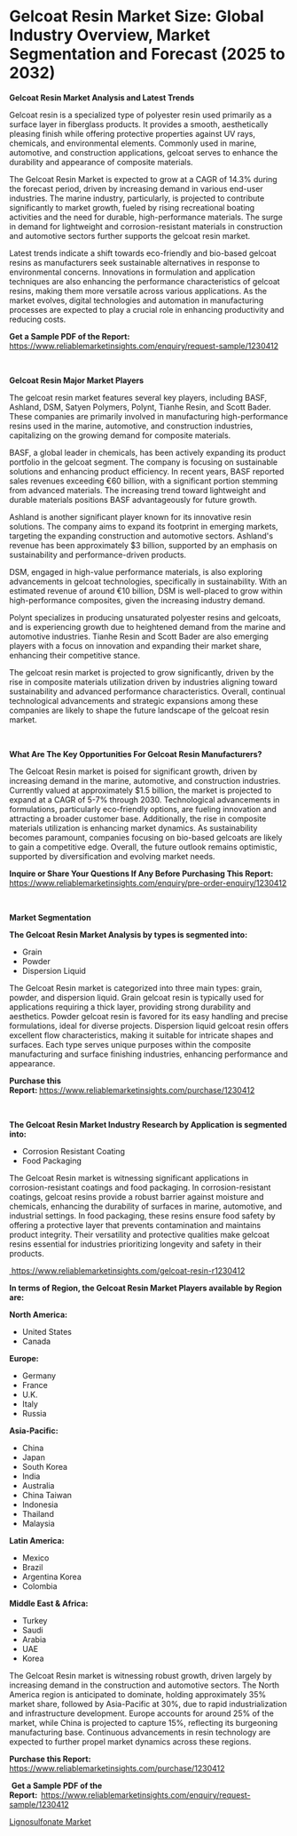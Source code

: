 <p><h1>Gelcoat Resin Market Size: Global Industry Overview, Market Segmentation and Forecast (2025 to 2032)</h1></p><p><strong>Gelcoat Resin Market Analysis and Latest Trends</strong></p>
<p><p>Gelcoat resin is a specialized type of polyester resin used primarily as a surface layer in fiberglass products. It provides a smooth, aesthetically pleasing finish while offering protective properties against UV rays, chemicals, and environmental elements. Commonly used in marine, automotive, and construction applications, gelcoat serves to enhance the durability and appearance of composite materials.</p><p>The Gelcoat Resin Market is expected to grow at a CAGR of 14.3% during the forecast period, driven by increasing demand in various end-user industries. The marine industry, particularly, is projected to contribute significantly to market growth, fueled by rising recreational boating activities and the need for durable, high-performance materials. The surge in demand for lightweight and corrosion-resistant materials in construction and automotive sectors further supports the gelcoat resin market.</p><p>Latest trends indicate a shift towards eco-friendly and bio-based gelcoat resins as manufacturers seek sustainable alternatives in response to environmental concerns. Innovations in formulation and application techniques are also enhancing the performance characteristics of gelcoat resins, making them more versatile across various applications. As the market evolves, digital technologies and automation in manufacturing processes are expected to play a crucial role in enhancing productivity and reducing costs.</p></p>
<p><strong>Get a Sample PDF of the Report:&nbsp;</strong> <a href="https://www.reliablemarketinsights.com/enquiry/request-sample/1230412?utm_campaign=3204&utm_medium=2&utm_source=Github&utm_content=ia&utm_term=01042025&utm_id=gelcoat-resin">https://www.reliablemarketinsights.com/enquiry/request-sample/1230412</a></p>
<p>&nbsp;</p>
<p><strong>Gelcoat Resin Major Market Players</strong></p>
<p><p>The gelcoat resin market features several key players, including BASF, Ashland, DSM, Satyen Polymers, Polynt, Tianhe Resin, and Scott Bader. These companies are primarily involved in manufacturing high-performance resins used in the marine, automotive, and construction industries, capitalizing on the growing demand for composite materials.</p><p>BASF, a global leader in chemicals, has been actively expanding its product portfolio in the gelcoat segment. The company is focusing on sustainable solutions and enhancing product efficiency. In recent years, BASF reported sales revenues exceeding €60 billion, with a significant portion stemming from advanced materials. The increasing trend toward lightweight and durable materials positions BASF advantageously for future growth.</p><p>Ashland is another significant player known for its innovative resin solutions. The company aims to expand its footprint in emerging markets, targeting the expanding construction and automotive sectors. Ashland's revenue has been approximately $3 billion, supported by an emphasis on sustainability and performance-driven products. </p><p>DSM, engaged in high-value performance materials, is also exploring advancements in gelcoat technologies, specifically in sustainability. With an estimated revenue of around €10 billion, DSM is well-placed to grow within high-performance composites, given the increasing industry demand.</p><p>Polynt specializes in producing unsaturated polyester resins and gelcoats, and is experiencing growth due to heightened demand from the marine and automotive industries. Tianhe Resin and Scott Bader are also emerging players with a focus on innovation and expanding their market share, enhancing their competitive stance.</p><p>The gelcoat resin market is projected to grow significantly, driven by the rise in composite materials utilization driven by industries aligning toward sustainability and advanced performance characteristics. Overall, continual technological advancements and strategic expansions among these companies are likely to shape the future landscape of the gelcoat resin market.</p></p>
<p>&nbsp;</p>
<p><strong>What Are The Key Opportunities For Gelcoat Resin Manufacturers?</strong></p>
<p><p>The Gelcoat Resin market is poised for significant growth, driven by increasing demand in the marine, automotive, and construction industries. Currently valued at approximately $1.5 billion, the market is projected to expand at a CAGR of 5-7% through 2030. Technological advancements in formulations, particularly eco-friendly options, are fueling innovation and attracting a broader customer base. Additionally, the rise in composite materials utilization is enhancing market dynamics. As sustainability becomes paramount, companies focusing on bio-based gelcoats are likely to gain a competitive edge. Overall, the future outlook remains optimistic, supported by diversification and evolving market needs.</p></p>
<p><strong>Inquire or Share Your Questions If Any Before Purchasing This Report:</strong> <a href="https://www.reliablemarketinsights.com/enquiry/pre-order-enquiry/1230412?utm_campaign=3204&utm_medium=2&utm_source=Github&utm_content=ia&utm_term=01042025&utm_id=gelcoat-resin">https://www.reliablemarketinsights.com/enquiry/pre-order-enquiry/1230412</a></p>
<p>&nbsp;</p>
<p><strong>Market Segmentation</strong></p>
<p><strong>The Gelcoat Resin Market Analysis by types is segmented into:</strong></p>
<p><ul><li>Grain</li><li>Powder</li><li>Dispersion Liquid</li></ul></p>
<p><p>The Gelcoat Resin market is categorized into three main types: grain, powder, and dispersion liquid. Grain gelcoat resin is typically used for applications requiring a thick layer, providing strong durability and aesthetics. Powder gelcoat resin is favored for its easy handling and precise formulations, ideal for diverse projects. Dispersion liquid gelcoat resin offers excellent flow characteristics, making it suitable for intricate shapes and surfaces. Each type serves unique purposes within the composite manufacturing and surface finishing industries, enhancing performance and appearance.</p></p>
<p><strong>Purchase this Report:&nbsp;</strong><a href="https://www.reliablemarketinsights.com/purchase/1230412?utm_campaign=3204&utm_medium=2&utm_source=Github&utm_content=ia&utm_term=01042025&utm_id=gelcoat-resin">https://www.reliablemarketinsights.com/purchase/1230412</a></p>
<p>&nbsp;</p>
<p><strong>The Gelcoat Resin Market Industry Research by Application is segmented into:</strong></p>
<p><ul><li>Corrosion Resistant Coating</li><li>Food Packaging</li></ul></p>
<p><p>The Gelcoat Resin market is witnessing significant applications in corrosion-resistant coatings and food packaging. In corrosion-resistant coatings, gelcoat resins provide a robust barrier against moisture and chemicals, enhancing the durability of surfaces in marine, automotive, and industrial settings. In food packaging, these resins ensure food safety by offering a protective layer that prevents contamination and maintains product integrity. Their versatility and protective qualities make gelcoat resins essential for industries prioritizing longevity and safety in their products.</p></p>
<p><a href="https://www.reliablemarketinsights.com/gelcoat-resin-r1230412?utm_campaign=3204&utm_medium=2&utm_source=Github&utm_content=ia&utm_term=01042025&utm_id=gelcoat-resin">&nbsp;https://www.reliablemarketinsights.com/gelcoat-resin-r1230412</a></p>
<p><strong>In terms of Region, the Gelcoat Resin Market Players available by Region are:</strong></p>
<p>
    <p> <strong> North America: </strong>
        <ul>
            <li>United States</li>
            <li>Canada</li>
        </ul>
        </p> 
    <p> <strong> Europe: </strong>
        <ul>
            <li>Germany</li>
            <li>France</li>
            <li>U.K.</li>
            <li>Italy</li>
            <li>Russia</li>
        </ul>
        </p> 
    <p> <strong> Asia-Pacific: </strong>
        <ul>
            <li>China</li>
            <li>Japan</li>
            <li>South Korea</li>
            <li>India</li>
            <li>Australia</li>
            <li>China Taiwan</li>
            <li>Indonesia</li>
            <li>Thailand</li>
            <li>Malaysia</li>
        </ul>
        </p> 
    <p> <strong> Latin America: </strong>
        <ul>
            <li>Mexico</li>
            <li>Brazil</li>
            <li>Argentina Korea</li>
            <li>Colombia</li>
        </ul>
        </p> 
    <p> <strong> Middle East & Africa: </strong>
        <ul>
            <li>Turkey</li>
            <li>Saudi</li>
            <li>Arabia</li>
            <li>UAE</li>
            <li>Korea</li>
        </ul>
    </p>
    </p>
<p><p>The Gelcoat Resin market is witnessing robust growth, driven largely by increasing demand in the construction and automotive sectors. The North America region is anticipated to dominate, holding approximately 35% market share, followed by Asia-Pacific at 30%, due to rapid industrialization and infrastructure development. Europe accounts for around 25% of the market, while China is projected to capture 15%, reflecting its burgeoning manufacturing base. Continuous advancements in resin technology are expected to further propel market dynamics across these regions.</p></p>
<p><strong>Purchase this Report: </strong><a href="https://www.reliablemarketinsights.com/purchase/1230412?utm_campaign=3204&utm_medium=2&utm_source=Github&utm_content=ia&utm_term=01042025&utm_id=gelcoat-resin">https://www.reliablemarketinsights.com/purchase/1230412</a></p>
<p>&nbsp;<strong>Get a Sample PDF of the Report:&nbsp;&nbsp;</strong><a href="https://www.reliablemarketinsights.com/enquiry/request-sample/1230412?utm_campaign=3204&utm_medium=2&utm_source=Github&utm_content=ia&utm_term=01042025&utm_id=gelcoat-resin">https://www.reliablemarketinsights.com/enquiry/request-sample/1230412</a></p>
<p><strong></strong></p>
<p><p><a href="https://github.com/alejnaouare/Market-Research-Report-List-1/blob/main/lignosulfonate-market.md?utm_campaign=3204&utm_medium=2&utm_source=Github&utm_content=ia&utm_term=01042025&utm_id=gelcoat-resin">Lignosulfonate Market</a></p></p>
